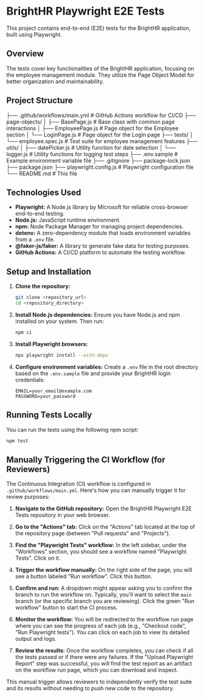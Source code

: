 # BrightHR Playwright E2E Tests

This project contains end-to-end (E2E) tests for the BrightHR application, built using Playwright.

## Overview

The tests cover key functionalities of the BrightHR application, focusing on the employee management module. They utilize the Page Object Model for better organization and maintainability.

## Project Structure

├── .github/workflows/main.yml   # GitHub Actions workflow for CI/CD
├── page-objects/
│   ├── BasePage.js             # Base class with common page interactions
│   ├── EmployeePage.js         # Page object for the Employee section
│   └── LoginPage.js            # Page object for the Login page
├── tests/
│   └── employee.spec.js        # Test suite for employee management features
├── utils/
│   ├── datePicker.js           # Utility function for date selection
│   └── logger.js               # Utility functions for logging test steps
├── .env.sample                 # Example environment variable file
├── .gitignore
├── package-lock.json
├── package.json
├── playwright.config.js        # Playwright configuration file
└── README.md                   # This file


## Technologies Used

* **Playwright:** A Node.js library by Microsoft for reliable cross-browser end-to-end testing.
* **Node.js:** JavaScript runtime environment.
* **npm:** Node Package Manager for managing project dependencies.
* **dotenv:** A zero-dependency module that loads environment variables from a `.env` file.
* **@faker-js/faker:** A library to generate fake data for testing purposes.
* **GitHub Actions:** A CI/CD platform to automate the testing workflow.

## Setup and Installation

1.  **Clone the repository:**
    ```bash
    git clone <repository_url>
    cd <repository_directory>
    ```

2.  **Install Node.js dependencies:**
    Ensure you have Node.js and npm installed on your system. Then run:
    ```bash
    npm ci
    ```

3.  **Install Playwright browsers:**
    ```bash
    npx playwright install --with-deps
    ```

4.  **Configure environment variables:**
    Create a `.env` file in the root directory based on the `.env.sample` file and provide your BrightHR login credentials:
    ```
    EMAIL=your_email@example.com
    PASSWORD=your_password
    ```

## Running Tests Locally

You can run the tests using the following npm script:

```bash
npm test
```

## Manually Triggering the CI Workflow (for Reviewers)

The Continuous Integration (CI) workflow is configured in `.github/workflows/main.yml`. Here's how you can manually trigger it for review purposes:

1.  **Navigate to the GitHub repository:** Open the BrightHR Playwright E2E Tests repository in your web browser.

2.  **Go to the "Actions" tab:** Click on the "Actions" tab located at the top of the repository page (between "Pull requests" and "Projects").

3.  **Find the "Playwright Tests" workflow:** In the left sidebar, under the "Workflows" section, you should see a workflow named "Playwright Tests". Click on it.

4.  **Trigger the workflow manually:** On the right side of the page, you will see a button labeled "Run workflow". Click this button.

5.  **Confirm and run:** A dropdown might appear asking you to confirm the branch to run the workflow on. Typically, you'll want to select the `main` branch (or the specific branch you are reviewing). Click the green "Run workflow" button to start the CI process.

6.  **Monitor the workflow:** You will be redirected to the workflow run page where you can see the progress of each job (e.g., "Checkout code", "Run Playwright tests"). You can click on each job to view its detailed output and logs.

7.  **Review the results:** Once the workflow completes, you can check if all the tests passed or if there were any failures. If the "Upload Playwright Report" step was successful, you will find the test report as an artifact on the workflow run page, which you can download and inspect.

This manual trigger allows reviewers to independently verify the test suite and its results without needing to push new code to the repository.

```
```